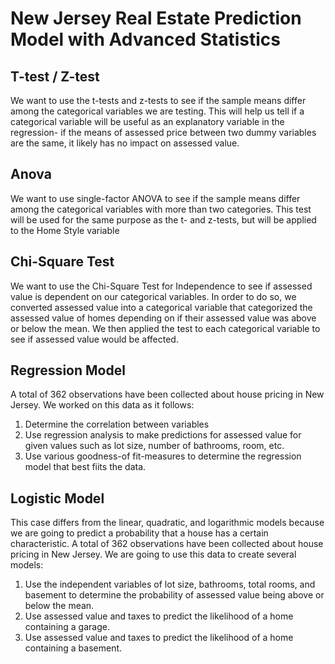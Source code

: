 # New Jersey Real Estate Prediction Model with Advanced Statistics 

## T-test / Z-test
We want to use the t-tests and z-tests to see if the sample means differ among the categorical variables we are testing. This will help us tell if a categorical variable will be useful as an explanatory variable in the regression- if the means of assessed price between two dummy variables are the same, it likely has no impact on assessed value.
## Anova
We want to use single-factor ANOVA to see if the sample means differ among the categorical variables with more than two categories. This test will be used for the same purpose as the t- and z-tests, but will be applied to the Home Style variable
## Chi-Square Test 
We want to use the Chi-Square Test for Independence to see if assessed value is dependent on our categorical variables. In order to do so, we converted assessed value into a categorical variable that categorized the assessed value of homes depending on if their assessed value was above or below the mean. We then applied the test to each categorical variable to see if assessed value would be affected.
## Regression Model 
A total of 362 observations have been collected about house pricing in New Jersey. We worked on this data as it follows:
1. Determine the correlation between variables 
2. Use regression analysis to make predictions for assessed value for given values such as lot size, number of bathrooms, room, etc.
3. Use various goodness-of fit-measures to determine the regression model that best fiits the data. 
## Logistic Model 
This case differs from the linear, quadratic, and logarithmic models because we are going to predict a probability that a house has a certain characteristic.
A total of 362 observations have been collected about house pricing in New Jersey. We are going to use this data to create several models:
1. Use the independent variables of lot size, bathrooms, total rooms, and basement to determine the probability of assessed value being above or below the mean.
2. Use assessed value and taxes to predict the likelihood of a home containing a garage.
3. Use assessed value and taxes to predict the likelihood of a home containing a basement.
